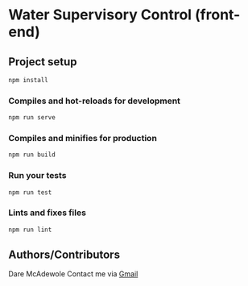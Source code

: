 # Water Supervisory Control (front-end)

## Project setup

```bash
npm install
```

### Compiles and hot-reloads for development

```bash
npm run serve
```

### Compiles and minifies for production

```bash
npm run build
```

### Run your tests

```bash
npm run test
```

### Lints and fixes files

```bash
npm run lint
```

## Authors/Contributors

Dare McAdewole
Contact me via [Gmail](mailto://dare.dev.adewole@gmail.com)
